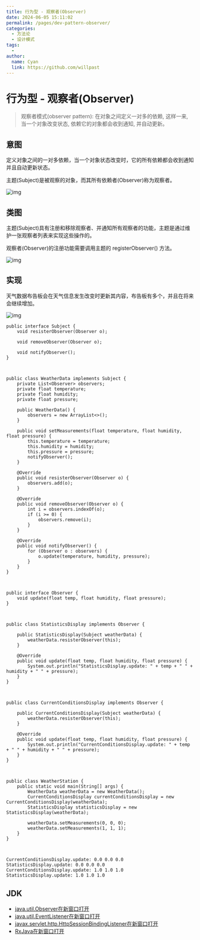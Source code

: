 ```yaml
---
title: 行为型 - 观察者(Observer)
date: 2024-06-05 15:11:02
permalink: /pages/dev-pattern-observer/
categories:
  - 方法论
  - 设计模式
tags:
  - 
author: 
  name: Cyan
  link: https://github.com/willpast
---
```

# 行为型 - 观察者(Observer)

> 观察者模式(observer pattern): 在对象之间定义一对多的依赖, 这样一来, 当一个对象改变状态, 依赖它的对象都会收到通知,
> 并自动更新。



## 意图

定义对象之间的一对多依赖，当一个对象状态改变时，它的所有依赖都会收到通知并且自动更新状态。

主题(Subject)是被观察的对象，而其所有依赖者(Observer)称为观察者。

![img](https://cdn.jsdelivr.net/gh/willpast/image/blog/ka_java/7a3c6a30-c735-4edb-8115-337288a4f0f2.jpg)

## 类图

主题(Subject)具有注册和移除观察者、并通知所有观察者的功能，主题是通过维护一张观察者列表来实现这些操作的。

观察者(Observer)的注册功能需要调用主题的 registerObserver() 方法。

![img](https://cdn.jsdelivr.net/gh/willpast/image/blog/ka_java/0df5d84c-e7ca-4e3a-a688-bb8e68894467.png)

## 实现

天气数据布告板会在天气信息发生改变时更新其内容，布告板有多个，并且在将来会继续增加。

![img](https://cdn.jsdelivr.net/gh/willpast/image/blog/ka_java/b1df9732-86ce-4d69-9f06-fba1db7b3b5a.jpg)

    
    
    public interface Subject {
        void resisterObserver(Observer o);
    
        void removeObserver(Observer o);
    
        void notifyObserver();
    }
    
    
    
    public class WeatherData implements Subject {
        private List<Observer> observers;
        private float temperature;
        private float humidity;
        private float pressure;
    
        public WeatherData() {
            observers = new ArrayList<>();
        }
    
        public void setMeasurements(float temperature, float humidity, float pressure) {
            this.temperature = temperature;
            this.humidity = humidity;
            this.pressure = pressure;
            notifyObserver();
        }
    
        @Override
        public void resisterObserver(Observer o) {
            observers.add(o);
        }
    
        @Override
        public void removeObserver(Observer o) {
            int i = observers.indexOf(o);
            if (i >= 0) {
                observers.remove(i);
            }
        }
    
        @Override
        public void notifyObserver() {
            for (Observer o : observers) {
                o.update(temperature, humidity, pressure);
            }
        }
    }
    
    
    
    public interface Observer {
        void update(float temp, float humidity, float pressure);
    }
    
    
    
    public class StatisticsDisplay implements Observer {
    
        public StatisticsDisplay(Subject weatherData) {
            weatherData.resisterObserver(this);
        }
    
        @Override
        public void update(float temp, float humidity, float pressure) {
            System.out.println("StatisticsDisplay.update: " + temp + " " + humidity + " " + pressure);
        }
    }
    
    
    
    public class CurrentConditionsDisplay implements Observer {
    
        public CurrentConditionsDisplay(Subject weatherData) {
            weatherData.resisterObserver(this);
        }
    
        @Override
        public void update(float temp, float humidity, float pressure) {
            System.out.println("CurrentConditionsDisplay.update: " + temp + " " + humidity + " " + pressure);
        }
    }
    
    
    
    public class WeatherStation {
        public static void main(String[] args) {
            WeatherData weatherData = new WeatherData();
            CurrentConditionsDisplay currentConditionsDisplay = new CurrentConditionsDisplay(weatherData);
            StatisticsDisplay statisticsDisplay = new StatisticsDisplay(weatherData);
    
            weatherData.setMeasurements(0, 0, 0);
            weatherData.setMeasurements(1, 1, 1);
        }
    }
    
    
    
    CurrentConditionsDisplay.update: 0.0 0.0 0.0
    StatisticsDisplay.update: 0.0 0.0 0.0
    CurrentConditionsDisplay.update: 1.0 1.0 1.0
    StatisticsDisplay.update: 1.0 1.0 1.0
    

## JDK

  * [java.util.Observer在新窗口打开](http://docs.oracle.com/javase/8/docs/api/java/util/Observer.html)
  * [java.util.EventListener在新窗口打开](http://docs.oracle.com/javase/8/docs/api/java/util/EventListener.html)
  * [javax.servlet.http.HttpSessionBindingListener在新窗口打开](http://docs.oracle.com/javaee/7/api/javax/servlet/http/HttpSessionBindingListener.html)
  * [RxJava在新窗口打开](https://github.com/ReactiveX/RxJava)


 